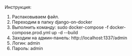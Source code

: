Инструкция:
1. Распаковываем файл.
2. Переходим в папку django-on-docker
3. Выполнить команду: sudo docker-compose -f docker-compose.prod.yml up -d --build
4. Заходим на админ-панель: http://localhost:1337/admin
5. Логин: admin
6. Пароль: admin
